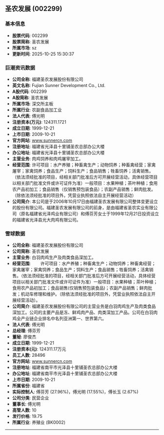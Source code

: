 ## 圣农发展 (002299)

### 基本信息

- **股票代码**: 002299
- **股票简称**: 圣农发展
- **所属市场**: sz
- **更新时间**: 2025-10-25 15:30:37

### 巨潮资讯数据

- **公司全称**: 福建圣农发展股份有限公司
- **英文名称**: Fujian Sunner Development Co., Ltd.
- **A股代码**: 002299
- **A股简称**: 圣农发展
- **所属市场**: 深交所主板
- **所属行业**: 农副食品加工业
- **法人代表**: 傅光明
- **注册资本(万元)**: 124311.1721
- **成立日期**: 1999-12-21
- **上市日期**: 2009-10-21
- **官方网站**: www.sunnercn.com
- **注册地址**: 福建省光泽县十里铺圣农总部办公大楼
- **办公地址**: 福建省光泽县十里铺圣农总部办公大楼
- **主营业务**: 肉鸡饲养和肉鸡屠宰加工。
- **经营范围**: 许可项目：水产养殖；种畜禽生产；动物饲养；种畜禽经营；家禽屠宰；家禽饲养；食品生产；饲料生产；食品销售；牲畜饲养；活禽销售。（依法须经批准的项目，经相关部门批准后方可开展经营活动，具体经营项目以相关部门批准文件或许可证件为准）一般项目：水果种植；茶叶种植；食用农产品初加工；食品销售（仅销售预包装食品）；农副产品销售；鲜肉批发。（除依法须经批准的项目外，凭营业执照依法自主开展经营活动）
- **公司简介**: 本公司是于2006年10月17日由福建圣农发展有限公司整体变更设立的股份有限公司。福建圣农发展有限公司的前身，是由福建省圣农实业有限公司（原名福建省光泽鸡业有限公司）和傅芬芳女士于1999年12月21日投资设立的福建省光泽县光大肉鸡有限公司。

### 雪球数据

- **公司全称**: 福建圣农发展股份有限公司
- **公司简称**: 圣农发展
- **主营业务**: 白羽肉鸡生产及肉类食品深加工。
- **经营范围**: 　　许可项目：水产养殖；种畜禽生产；动物饲养；种畜禽经营；家禽屠宰；家禽饲养；食品生产；饲料生产；食品销售；牲畜饲养；活禽销售。（依法须经批准的项目，经相关部门批准后方可开展经营活动，具体经营项目以相关部门批准文件或许可证件为准）一般项目：水果种植；茶叶种植；食用农产品初加工；食品销售(仅销售预包装食品)；农副产品销售；鲜肉批发；机动车修理和维护。（除依法须经批准的项目外，凭营业执照依法自主开展经营活动）。
- **公司简介**: 福建圣农发展股份有限公司的主营业务是白羽肉鸡生产及肉类食品深加工。公司的主要产品是冻、鲜鸡肉产品、肉类深加工产品。公司在白羽肉鸡全产业链企业排名中名列亚洲第一、世界第六。
- **法人代表**: 傅光明
- **总经理**: 傅芬芳
- **董秘**: 廖俊杰
- **成立日期**: 1999-12-21
- **注册资本(元)**: 124311.17万元
- **员工人数**: 28496
- **官方网站**: www.sunnercn.com
- **注册地址**: 福建省南平市光泽县十里铺圣农总部办公大楼
- **办公地址**: 福建省南平市光泽县十里铺圣农总部办公大楼
- **上市日期**: 2009-10-21
- **所属省份**: 福建省
- **实际控制人**: 傅芬芳 (27.96%)，傅光明 (17.55%)，傅长玉 (2.67%)
- **公司分类**: 民营企业
- **董事长**: 傅光明
- **高管人数**: 10
- **发行价格**: 19.75
- **所属行业**: 养殖业 (BK0002)

---